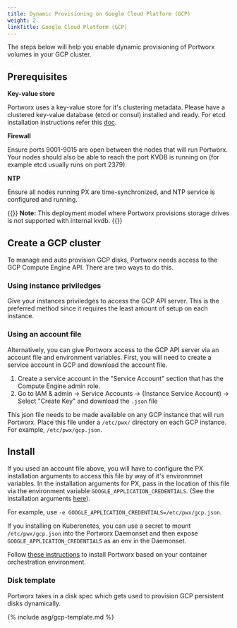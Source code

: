 ```yaml
---
title: Dynamic Provisioning on Google Cloud Platform (GCP)
weight: 2
linkTitle: Google Cloud Platform (GCP)
---
```


The steps below will help you enable dynamic provisioning of Portworx volumes in your GCP cluster.

## Prerequisites

**Key-value store**

Portworx uses a key-value store for it's clustering metadata. Please have a clustered key-value database (etcd or consul) installed and ready. For etcd installation instructions refer this [doc](/portworx-install-with-kubernetes/operate-and-maintain-on-kubernetes/etcd).

**Firewall**

Ensure ports 9001-9015 are open between the nodes that will run Portworx. Your nodes should also be able to reach the port KVDB is running on (for example etcd usually runs on port 2379).

**NTP**

Ensure all nodes running PX are time-synchronized, and NTP service is configured and running.

{{<info>}}
**Note:**
This deployment model where Portworx provisions storage drives is not supported with internal kvdb.
{{</info>}}

## Create a GCP cluster

To manage and auto provision GCP disks, Portworx needs access to the GCP Compute Engine API.   There are two ways to do this.

### Using instance priviledges

Give your instances priviledges to access the GCP API server.  This is the preferred method since it requires the least amount of setup on each instance.

### Using an account file

Alternatively, you can give Portworx access to the GCP API server via an account file and environment variables. First, you will need to create a service account in GCP and download the account file.

1. Create a service account in the "Service Account" section that has the Compute Engine admin role.
2. Go to IAM & admin  -> Service Accounts -> (Instance Service Account) -> Select "Create Key" and download the `.json` file

This json file needs to be made available on any GCP instance that will run Portworx.  Place this file under a `/etc/pwx/` directory on each GCP instance.  For example, `/etc/pwx/gcp.json`.

## Install

If you used an account file above, you will have to configure the PX installation arguments to access this file by way of it's environmnet variables.  In the installation arguments for PX, pass in the location of this file via the environment variable `GOOGLE_APPLICATION_CREDENTIALS`. (See the installation arguments [here](https://docs.portworx.com/runc/options.html#installation-arguments-to-px)).

For example, use `-e GOOGLE_APPLICATION_CREDENTIALS=/etc/pwx/gcp.json`.

If you installing on Kuberenetes, you can use a secret to mount `/etc/pwx/gcp.json` into the Portworx Daemonset and then expose `GOOGLE_APPLICATION_CREDENTIALS` as an env in the Daemonset.

Follow [these instructions](https://docs.portworx.com/#install-with-a-container-orchestrator) to install Portworx based on your container orchestration environment.

### Disk template

Portworx takes in a disk spec which gets used to provision GCP persistent disks dynamically.

{% include asg/gcp-template.md %}
